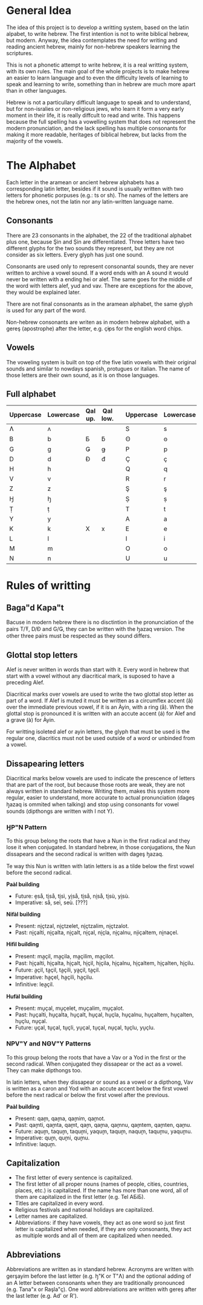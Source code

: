 # General Idea

The idea of this project is to develop a writting system, based on the latin alpabet, to write hebrew. The first intention is not to write biblical hebrew, but modern. Anyway, the idea contemplates the need for writing and reading ancient hebrew, mainly for non-hebrew speakers learning the scriptures.

This is not a phonetic attempt to write hebrew, it is a real writting system, with its own rules. The main goal of the whole projects is to make hebrew an easier to learn language and to even the difficulty levels of learning to speak and learning to write, something than in hebrew are much more apart than in other languages.

Hebrew is not a particullary difficult language to speak and to understand, but for non-isralies or non-religious jews, who learn it form a very early moment in their life, it is really diffcult to read and write. This happens because the full spelling has a vowelling system that does not represent the modern pronunciation, and the lack spelling has multiple consonants for making it more readable, heritages of biblical hebrew, but lacks from the majority of the vowels.

# The Alphabet

Each letter in the aramean or ancient hebrew alphabets has a corresponding latin letter, besides if it sound is usually written with two letters for phonetic porpuses (e.g.: ts or sh). The names of the letters are the hebrew ones, not the latin nor any latin-written language name.

## Consonants

There are 23 consonants in the alphabet, the 22 of the traditional alphabet plus one, because Şin and Ṣin are differentiated. Three letters have two different glyphs for the two sounds they represent, but they are not consider as six letters. Every glyph has just one sound.

Consonants are used only to represent consonantal sounds, they are never written to archive a vowel sound. If a word ends with an A sound it would never be written with a ending hei or alef. The same goes for the middle of the word with letters alef, yud and vav. There are exceptions for the above, they would be explained later.

There are not final consonants as in the aramean alphabet, the same glyph is used for any part of the word.

Non-hebrew consonants are writen as in modern hebrew alphabet, with a gereş (apostrophe) after the letter, e.g. ç̕ips for the english word chips.

## Vowels

The voweling system is built on top of the five latin vowels with their original sounds and similar to nowdays spanish, protugues or italian. The name of those letters are their own sound, as it is on those languages.

## Full alphabet

| Uppercase | Lowercase | Qal up. | Qal low. |     | Uppercase | Lowercase | Qal up. | Qal low. |
| --------- | --------- | ------- | -------- | --- | --------- | --------- | ------- | -------- |
| Ʌ         | ʌ         |         |          |     | S         | s         |         |          |
| B         | b         | Ƃ       | ƃ        |     | Ꙩ         | ꙩ         |         |          |
| G         | g         | Ǥ       | ǥ        |     | P         | p         | F       | f        |
| D         | d         | Đ       | đ        |     | Ç         | ç         |         |          |
| H         | h         |         |          |     | Q         | q         |         |          |
| V         | v         |         |          |     | R         | r         |         |          |
| Z         | z         |         |          |     | Ş         | ş         |         |          |
| Ꜧ         | ꜧ         |         |          |     | Ṣ         | ṣ         |         |          |
| Ṭ         | ṭ         |         |          |     | T         | t         | Ŧ       | ŧ        |
| Y         | y         |         |          |     | A         | a         |         |          |
| K         | k         | X       | x        |     | E         | e         |         |          |
| L         | l         |         |          |     | I         | i         |         |          |
| M         | m         |         |          |     | O         | o         |         |          |
| N         | n         |         |          |     | U         | u         |         |          |

# Rules of writting

## Baga"d Kapa"t

Bacuse in modern hebrew there is no disctintion in the pronunciation of the pairs T/Ŧ, D/Đ and G/Ǥ, they can be written with the ꜧazaq version. The other three pairs must be respected as they sound differs.

## Glottal stop letters

Alef is never written in words than start with it. Every word in hebrew that start with a vowel without any diacritical mark, is suposed to have a preceding Alef.

Diacritical marks over vowels are used to write the two glottal stop letter as part of a word. If Alef is muted it must be written as a circumflex accent (â) over the immediate previous vowel, if it is an Àyin, with a ring (å). When the glottal stop is pronounced it is written with an accute accent (á) for Alef and a grave (à) for Àyin.

For writting isoleted alef or ayin letters, the glyph that must be used is the regular one, diacritics must not be used outside of a word or unbinded from a vowel.

## Dissapearing letters

Diacritical marks below vowels are used to indicate the prescence of letters that are part of the root, but because those roots are weak, they are not always written in standard hebrew. Writing them, makes this system more regular, easier to understand, more accurate to actual pronunciation (dageş ꜧazaq is ommited when talking) and stop using consonants for vowel sounds (dipthongs are written with I not Y).

### ꜦP"N Pattern

To this group belong the roots that have a Nun in the first radical and they lose it when conjugated. In standard hebrew, in those conjugations, the Nun dissapears and the second radical is written with dageş ꜧazaq.

Te way this Nun is written with latin letters is as a tilde below the first vowel before the second radical.

**Paàl building**

-  Future: ḛså, tḭså, tḭsì, yḭså, tḭså, nḭså, tḭsù, yḭsù.
-  Imperative: så, seì, seù. [???]

**Nifàl building**

-  Present: nḭçtzal, nḭçtzelet, nḭçtzalim, nḭçtzalot.
-  Past: nḭçalti, nḭçalta, nḭçalt, nḭçal, nḭçla, nḭçalnu, nḭiçaltem, nḭnaçel.

**Hifìl building**

-  Present: ma̰çil, ma̰çila, ma̰çilim, ma̰çilot.
-  Past: hḭçalti, hḭçalta, hḭçalt, hḭçil, hḭçila, hḭçalnu, hḭçaltem, hḭçalten, hḭçilu.
-  Future: a̰çil, ta̰çil, ta̰çili, ya̰çil, ta̰çil.
-  Imperative: ha̰çel, ha̰çili, ha̰çilu.
-  Infinitive: lea̰çil.

**Hufàl building**

-  Present: mṵçal, mṵçelet, mṵçalim, mṵçalot.
-  Past: hṵçalti, hṵçalta, hṵçalt, hṵçal, hṵçla, hṵçalnu, hṵçaltem, hṵçalten, hṵçlu, nṵçal.
-  Future: ṵçal, tṵçal, tṵçli, yṵçal, tṵçal, nṵçal, tṵçlu, yṵçlu.

### NPV"Y and NꙨV"Y Patterns

To this group belong the roots that have a Vav or a Yod in the first or the second radical. When conjugated they dissapear or the act as a vowel. They can make dipthongs too.

In latin letters, when they dissapear or sound as a vowel or a dipthong, Vav is written as a caron and Yod with an accute accent below the first vowel before the next radical or below the first vowel after the previous.

**Paàl building**

-  Present: qa̬m, qa̬ma, qa̬mim, qa̬mot.
-  Past: qa̬mti, qa̬mta, qa̬mt, qa̬m, qa̬ma, qa̬mnu, qa̬mtem, qa̬mten, qa̬mu.
-  Future: aqu̬m, taqu̬m, taqu̬mi, yaqu̬m, taqu̬m, naqu̬m, taqu̬mu, yaqu̬mu.
-  Imperative: qu̬m, qu̬mi, qu̬mu.
-  Infinitive: laqu̬m.

## Capitalization

-  The first letter of every sentence is capitalized.
-  The first letter of all proper nouns (names of people, cities, countries, places, etc.) is capitalized. If the name has more than one word, all of them are capitalized in the first letter (e.g. Tel AƂiƂ).
-  Titles are capitalized in every word.
-  Religious festivals and national holidays are capitalized.
-  Letter names are capitalized.
-  Abbreviations: if they have vowels, they act as one word so just first letter is capitalized when needed, if they are only consonants, they act as multiple words and all of them are capitalized when needed.

## Abbreviations

Abbreviations are written as in standard hebrew. Acronyms are written with gerşayim before the last letter (e.g. ꜧ"K or T"Ʌ) and the optional adding of an A letter between consonants when they are traditionally pronounced (e.g. Tana"x or Raşla"ç). One word abbreviations are written with gereş after the last letter (e.g. Ad' or R').
